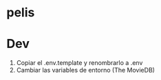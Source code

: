 # pelis

# Dev

1. Copiar el .env.template y renombrarlo a .env
2. Cambiar las variables de entorno (The MovieDB)